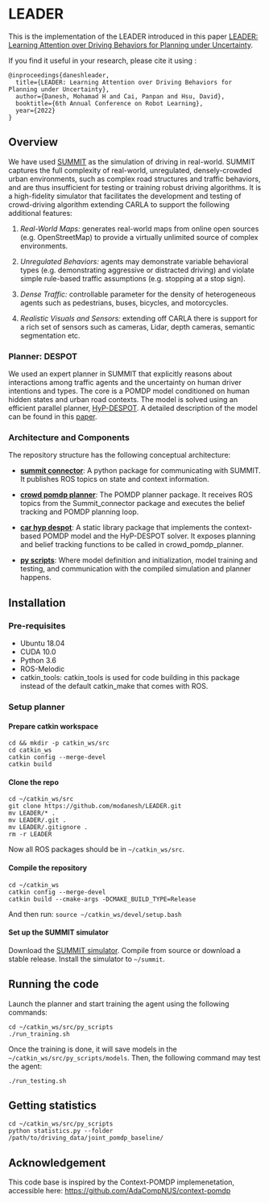 #
# LEADER

This is the implementation of the LEADER introduced in this paper [LEADER: Learning Attention over Driving Behaviors for Planning under Uncertainty](https://arxiv.org/abs/2209.11422).

If you find it useful in your research, please cite it using :

```
@inproceedings{daneshleader,
  title={LEADER: Learning Attention over Driving Behaviors for Planning under Uncertainty},
  author={Danesh, Mohamad H and Cai, Panpan and Hsu, David},
  booktitle={6th Annual Conference on Robot Learning},
  year={2022}
}
```


## Overview
We have used [SUMMIT](https://github.com/AdaCompNUS/summit) as the simulation of driving in real-world. SUMMIT captures the full complexity of real-world, unregulated, densely-crowded urban environments, such as complex road structures and traffic behaviors, and are thus insufficient for testing or training robust driving algorithms. It is a high-fidelity simulator that facilitates the development and testing of crowd-driving algorithm extending CARLA to support the following additional features:

1. _Real-World Maps:_ generates real-world maps from online open sources (e.g. OpenStreetMap) to provide a virtually unlimited source of complex environments. 

2. _Unregulated Behaviors:_ agents may demonstrate variable behavioral types (e.g. demonstrating aggressive or distracted driving) and violate simple rule-based traffic assumptions (e.g. stopping at a stop sign). 

3. _Dense Traffic:_  controllable parameter for the density of heterogeneous agents such as pedestrians, buses, bicycles, and motorcycles.

4. _Realistic Visuals and Sensors:_ extending off CARLA there is support for a rich set of sensors such as cameras, Lidar, depth cameras, semantic segmentation etc. 

### Planner: DESPOT
We used an expert planner in SUMMIT that explicitly reasons about interactions among traffic agents and the uncertainty on human driver intentions and types. The core is a POMDP model conditioned on human hidden states and urban road contexts. The model is solved using an efficient parallel planner, [HyP-DESPOT](https://github.com/AdaCompNUS/HyP-DESPOT). A detailed description of the model can be found in this [paper](https://arxiv.org/abs/1911.04074). 

### Architecture and Components

The repository structure has the following conceptual architecture:

* [**summit connector**](summit_connector): A python package for communicating with SUMMIT. It publishes ROS topics on state and context information.

* [**crowd pomdp planner**](crowd_pomdp_planner): The POMDP planner package. It receives ROS topics from the Summit_connector package and executes the belief tracking and POMDP planning loop.

* [**car hyp despot**](car_hyp_despot): A static library package that implements the context-based POMDP model and the HyP-DESPOT solver. It exposes planning and belief tracking functions to be called in crowd_pomdp_planner.

* [**py scripts**](py_scripts): Where model definition and initialization, model training and testing, and communication with the compiled simulation and planner happens. 


## Installation
### Pre-requisites
* Ubuntu 18.04
* CUDA 10.0
* Python 3.6
* ROS-Melodic
* catkin_tools: catkin_tools is used for code building in this package instead of the default catkin_make that comes with ROS.

### Setup planner
#### Prepare catkin workspace
```shell
cd && mkdir -p catkin_ws/src
cd catkin_ws
catkin config --merge-devel
catkin build
```

#### Clone the repo
```shell
cd ~/catkin_ws/src
git clone https://github.com/modanesh/LEADER.git
mv LEADER/* .
mv LEADER/.git .
mv LEADER/.gitignore .
rm -r LEADER
```

Now all ROS packages should be in `~/catkin_ws/src`.

#### Compile the repository
```shell
cd ~/catkin_ws
catkin config --merge-devel
catkin build --cmake-args -DCMAKE_BUILD_TYPE=Release
```

And then run: `source ~/catkin_ws/devel/setup.bash`

#### Set up the SUMMIT simulator
Download the [SUMMIT simulator](https://github.com/AdaCompNUS/summit.git). Compile from source or download a stable release. Install the simulator to `~/summit`.

## Running the code
Launch the planner and start training the agent using the following commands:

```shell
cd ~/catkin_ws/src/py_scripts
./run_training.sh
```

Once the training is done, it will save models in the `~/catkin_ws/src/py_scripts/models`. Then, the following command may test the agent:
```shell
./run_testing.sh
```


## Getting statistics
```shell
cd ~/catkin_ws/src/py_scripts
python statistics.py --folder /path/to/driving_data/joint_pomdp_baseline/ 
```

## Acknowledgement
This code base is inspired by the Context-POMDP implemenetation, accessible here: https://github.com/AdaCompNUS/context-pomdp

